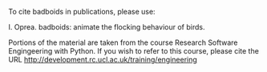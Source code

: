 

To cite badboids in publications, please use:

I. Oprea. badboids: animate the flocking behaviour of birds.

Portions of the material are taken from the course Research Software Engingeering with Python. If you wish to refer to this course, please cite the URL http://development.rc.ucl.ac.uk/training/engineering


